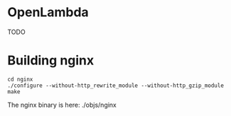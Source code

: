 # OpenLambda

TODO

# Building nginx

```
cd nginx
./configure --without-http_rewrite_module --without-http_gzip_module
make
```

The nginx binary is here: ./objs/nginx
